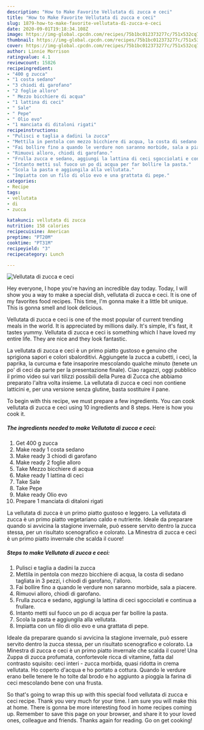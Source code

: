 ```yaml
---
description: "How to Make Favorite Vellutata di zucca e ceci"
title: "How to Make Favorite Vellutata di zucca e ceci"
slug: 1879-how-to-make-favorite-vellutata-di-zucca-e-ceci
date: 2020-09-01T19:18:34.108Z
image: https://img-global.cpcdn.com/recipes/75b1bc012373277c/751x532cq70/vellutata-di-zucca-e-ceci-recipe-main-photo.jpg
thumbnail: https://img-global.cpcdn.com/recipes/75b1bc012373277c/751x532cq70/vellutata-di-zucca-e-ceci-recipe-main-photo.jpg
cover: https://img-global.cpcdn.com/recipes/75b1bc012373277c/751x532cq70/vellutata-di-zucca-e-ceci-recipe-main-photo.jpg
author: Linnie Morrison
ratingvalue: 4.1
reviewcount: 15826
recipeingredient:
- "400 g zucca"
- "1 costa sedano"
- "3 chiodi di garofano"
- "2 foglie alloro"
- " Mezzo bicchiere di acqua"
- "1 lattina di ceci"
- " Sale"
- " Pepe"
- " Olio evo"
- "1 manciata di ditaloni rigati"
recipeinstructions:
- "Pulisci e taglia a dadini la zucca"
- "Mettila in pentola con mezzo bicchiere di acqua, la costa di sedano tagliata in 3 pezzi, i chiodi di garofano, l&#39;alloro."
- "Fai bollire fino a quando le verdure non saranno morbide, sala a piacere."
- "Rimuovi alloro, chiodi di garofano."
- "Frulla zucca e sedano, aggiungi la lattina di ceci sgocciolati e continua a frullare."
- "Intanto metti sul fuoco un po di acqua per far bollire la pasta."
- "Scola la pasta e aggiungila alla vellutata."
- "Impiatta con un filo di olio evo e una grattata di pepe."
categories:
- Recipe
tags:
- vellutata
- di
- zucca

katakunci: vellutata di zucca 
nutrition: 158 calories
recipecuisine: American
preptime: "PT20M"
cooktime: "PT31M"
recipeyield: "3"
recipecategory: Lunch

---
```



![Vellutata di zucca e ceci](https://img-global.cpcdn.com/recipes/75b1bc012373277c/751x532cq70/vellutata-di-zucca-e-ceci-recipe-main-photo.jpg)

Hey everyone, I hope you're having an incredible day today. Today, I will show you a way to make a special dish, vellutata di zucca e ceci. It is one of my favorites food recipes. This time, I'm gonna make it a little bit unique. This is gonna smell and look delicious.

Vellutata di zucca e ceci is one of the most popular of current trending meals in the world. It is appreciated by millions daily. It's simple, it's fast, it tastes yummy. Vellutata di zucca e ceci is something which I have loved my entire life. They are nice and they look fantastic.

La vellutata di zucca e ceci è un primo piatto gustoso e genuino che sprigiona sapori e colori sbalorditivi. Aggiungete la zucca a cubetti, i ceci, la paprika, la curcuma e fate insaporire mescolando qualche minuto (tenete un po&#39; di ceci da parte per la presentazione finale). Ciao ragazzi, oggi pubblico il primo video sui vari tilizzi possibili della Purea di Zucca che abbiamo preparato l&#39;altra volta insieme. La vellutata di zucca e ceci non contiene latticini e, per una versione senza glutine, basta sostituire il pane.


To begin with this recipe, we must prepare a few ingredients. You can cook vellutata di zucca e ceci using 10 ingredients and 8 steps. Here is how you cook it.

<!--inarticleads1-->

##### The ingredients needed to make Vellutata di zucca e ceci:

1. Get 400 g zucca
1. Make ready 1 costa sedano
1. Make ready 3 chiodi di garofano
1. Make ready 2 foglie alloro
1. Take  Mezzo bicchiere di acqua
1. Make ready 1 lattina di ceci
1. Take  Sale
1. Take  Pepe
1. Make ready  Olio evo
1. Prepare 1 manciata di ditaloni rigati


La vellutata di zucca è un primo piatto gustoso e leggero. La vellutata di zucca è un primo piatto vegetariano caldo e nutriente. Ideale da preparare quando si avvicina la stagione invernale, può essere servito dentro la zucca stessa, per un risultato scenografico e colorato. La Minestra di zucca e ceci è un primo piatto invernale che scalda il cuore! 

<!--inarticleads2-->

##### Steps to make Vellutata di zucca e ceci:

1. Pulisci e taglia a dadini la zucca
1. Mettila in pentola con mezzo bicchiere di acqua, la costa di sedano tagliata in 3 pezzi, i chiodi di garofano, l&#39;alloro.
1. Fai bollire fino a quando le verdure non saranno morbide, sala a piacere.
1. Rimuovi alloro, chiodi di garofano.
1. Frulla zucca e sedano, aggiungi la lattina di ceci sgocciolati e continua a frullare.
1. Intanto metti sul fuoco un po di acqua per far bollire la pasta.
1. Scola la pasta e aggiungila alla vellutata.
1. Impiatta con un filo di olio evo e una grattata di pepe.


Ideale da preparare quando si avvicina la stagione invernale, può essere servito dentro la zucca stessa, per un risultato scenografico e colorato. La Minestra di zucca e ceci è un primo piatto invernale che scalda il cuore! Una Zuppa di zucca profumata, confortevole ricca di vitamine, fatta dal contrasto squisito: ceci interi - zucca morbida, quasi ridotta in crema vellutata. Ho coperto d&#39;acqua e ho portato a cottura. Quando le verdure erano belle tenere le ho tolte dal brodo e ho aggiunto a pioggia la farina di ceci mescolando bene con una frusta. 

So that's going to wrap this up with this special food vellutata di zucca e ceci recipe. Thank you very much for your time. I am sure you will make this at home. There is gonna be more interesting food in home recipes coming up. Remember to save this page on your browser, and share it to your loved ones, colleague and friends. Thanks again for reading. Go on get cooking!
